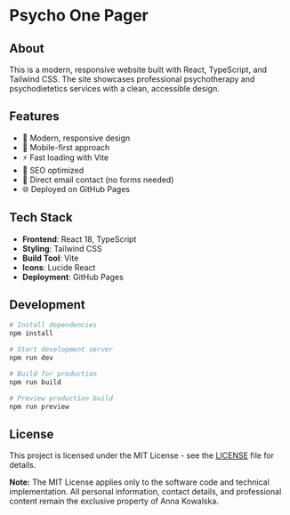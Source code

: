 # Psycho One Pager

## About

This is a modern, responsive website built with React, TypeScript, and Tailwind CSS. The site showcases professional psychotherapy and psychodietetics services with a clean, accessible design.

## Features

- 🎨 Modern, responsive design
- 📱 Mobile-first approach
- ⚡ Fast loading with Vite
- 🎯 SEO optimized
- 📧 Direct email contact (no forms needed)
- 🌐 Deployed on GitHub Pages

## Tech Stack

- **Frontend**: React 18, TypeScript
- **Styling**: Tailwind CSS
- **Build Tool**: Vite
- **Icons**: Lucide React
- **Deployment**: GitHub Pages

## Development

```bash
# Install dependencies
npm install

# Start development server
npm run dev

# Build for production
npm run build

# Preview production build
npm run preview
```

## License

This project is licensed under the MIT License - see the [LICENSE](LICENSE) file for details.

**Note:** The MIT License applies only to the software code and technical implementation. All personal information, contact details, and professional content remain the exclusive property of Anna Kowalska.
